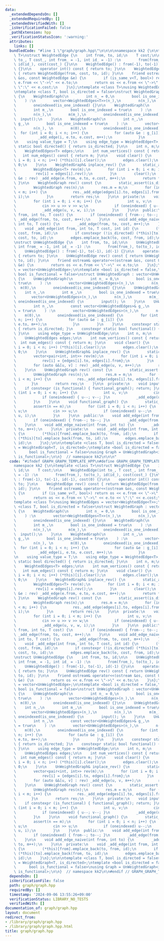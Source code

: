 ```yaml
---
data:
  _extendedDependsOn: []
  _extendedRequiredBy: []
  _extendedVerifiedWith: []
  _isVerificationFailed: false
  _pathExtension: hpp
  _verificationStatusIcon: ':warning:'
  attributes:
    links: []
  bundledCode: "#line 1 \"graph/graph.hpp\"\n\n\n\nnamespace kk2 {\n\ntemplate <class\
    \ T>\nstruct WeightedEdge {\n    int from, to, id;\n    T cost;\n\n    WeightedEdge(int\
    \ to_, T cost_, int from_ = -1, int id_ = -1) :\n        from(from_), to(to_),\
    \ id(id_), cost(cost_) {}\n\n    WeightedEdge() : from(-1), to(-1), id(-1), cost(0)\
    \ {}\n\n    operator int() const { return to; }\n\n    WeightedEdge rev() const\
    \ { return WeightedEdge(from, cost, to, id); }\n\n    friend ostream& operator<<(ostream\
    \ &os, const WeightedEdge &e) {\n        if (is_same_v<T, bool>) return os <<\
    \ e.from << \"->\" << e.to;\n        return os << e.from << \"->\" << e.to <<\
    \ \":\" << e.cost;\n    }\n};\ntemplate <class T>\nusing WeightedEdges = vector<WeightedEdge<T>>;\n\
    \ntemplate <class T, bool is_directed = false>\nstruct WeightedGraph : vector<WeightedEdges<T>>\
    \ {\n    WeightedGraph(\n        int n_ = 0,\n        bool is_one_indexed = true\n\
    \    ) :\n        vector<WeightedEdges<T>>(n_),\n        n(n_),\n        m(0),\n\
    \        oneindexed(is_one_indexed) {}\n\n    WeightedGraph(\n        int n_,\n\
    \        int m_,\n        bool is_one_indexed = true\n    ) :\n        vector<WeightedEdges<T>>(n_),\n\
    \        n(n_),\n        m(m_),\n        oneindexed(is_one_indexed) {\n      \
    \  input();\n    }\n\n    WeightedGraph(\n        int n_,\n        const vector<WeightedEdges<T>>&\
    \ g_,\n        bool is_one_indexed = true\n    ) :\n        vector<WeightedEdges<T>>(n_),\n\
    \        n(n_), \n        m(0),\n        oneindexed(is_one_indexed) {\n      \
    \  for (int i = 0; i < n; i++) {\n            for (auto &e : g_[i]) {\n      \
    \          _add_edge(i, e.to, e.cost, m++);\n            }\n        }\n    }\n\
    \n    using value_type = T;\n    using edge_type = WeightedEdge<T>;\n    constexpr\
    \ static bool directed() { return is_directed; }\n\n    int n, m;\n    bool oneindexed;\n\
    \    WeightedEdges<T> edges;\n\n    int num_vertices() const { return n; }\n \
    \   int num_edges() const { return m; }\n\n    void clear() {\n        for (int\
    \ i = 0; i < n; i++) (*this)[i].clear();\n        edges.clear();\n        m =\
    \ 0;\n    }\n\n    WeightedGraph& inplace_rev() {\n        static_assert(is_directed);\n\
    \        WeightedEdges<T> rev(m);\n        for (int i = 0; i < m; i++) {\n   \
    \         rev[i] = edges[i].rev();\n        }\n        clear();\n        for (auto\
    \ &e : rev) _add_edge(e.from, e.to, e.cost, m++);\n        return *this;\n   \
    \ }\n\n    WeightedGraph rev() const {\n        static_assert(is_directed);\n\
    \        WeightedGraph res(n);\n        res.m = m;\n        for (int i = 0; i\
    \ < m; i++) {\n            res._add_edge(edges[i].to, edges[i].from, edges[i].cost,\
    \ i);\n        }\n        return res;\n    }\n\n  private:\n    void input() {\n\
    \        for (int i = 0; i < m; i++) {\n            int u, v;\n            T w;\n\
    \            cin >> u >> v >> w;\n            if (oneindexed) { u--; v--; }\n\
    \            _add_edge(u, v, w, i);\n        }\n    }\n\n  public:\n    void add_edge(int\
    \ from, int to, T cost) {\n        if (oneindexed) { from--; to--; }\n       \
    \ _add_edge(from, to, cost, m++);\n    }\n\n    void add_edge_naive(int from,\
    \ int to, T cost) {\n        _add_edge(from, to, cost, m++);\n    }\n\n  private:\n\
    \    void _add_edge(int from, int to, T cost, int id) {\n        (*this)[from].emplace_back(to,\
    \ cost, from, id);\n        if constexpr (!is_directed) (*this)[to].emplace_back(from,\
    \ cost, to, id);\n        edges.emplace_back(to, cost, from, id);\n    }\n};\n\
    \nstruct UnWeightedEdge {\n    int from, to, id;\n\n    UnWeightedEdge(int to_,\
    \ int from_ = -1, int id_ = -1) :\n        from(from_), to(to_), id(id_) {}\n\n\
    \    UnWeightedEdge() : from(-1), to(-1), id(-1) {}\n\n    operator int() const\
    \ { return to; }\n\n    UnWeightedEdge rev() const { return UnWeightedEdge(from,\
    \ to, id); }\n\n    friend ostream& operator<<(ostream &os, const UnWeightedEdge\
    \ &e) {\n        return os << e.from << \"->\" << e.to;\n    }\n};\n\nusing UnWeightedEdges\
    \ = vector<UnWeightedEdge>;\n\ntemplate <bool is_directed = false,\n         \
    \ bool is_functional = false>\nstruct UnWeightedGraph : vector<UnWeightedEdges>\
    \ {\n    UnWeightedGraph(\n        int n_ = 0,\n        bool is_one_indexed =\
    \ true\n    ) :\n        vector<UnWeightedEdges>(n_),\n        n(n_),\n      \
    \  m(0),\n        oneindexed(is_one_indexed) {}\n\n    UnWeightedGraph(\n    \
    \    int n_,\n        int m_,\n        bool is_one_indexed = true\n    ) :\n \
    \       vector<UnWeightedEdges>(n_),\n        n(n_),\n        m(m_),\n       \
    \ oneindexed(is_one_indexed) {\n        input(); \n    }\n\n    UnWeightedGraph(\n\
    \        int n_,\n        const vector<UnWeightedEdges>& g_,\n        bool is_one_indexed\
    \ = true\n    ) :\n        vector<UnWeightedEdges>(n_),\n        n(n_),\n    \
    \    m(0),\n        oneindexed(is_one_indexed) {\n        for (int i = 0; i <\
    \ n; i++) {\n            for (auto &e : g_[i]) {\n                _add_edge(i,\
    \ e.to, m++);\n            }\n        }\n    }\n\n    constexpr static bool directed()\
    \ { return is_directed; }\n    constexpr static bool functional() { return is_functional;\
    \ }\n\n    using edge_type = UnWeightedEdge;\n\n    int n, m;\n    bool oneindexed;\n\
    \    UnWeightedEdges edges;\n\n    int num_vertices() const { return n; }\n  \
    \  int num_edges() const { return m; }\n\n    void clear() {\n        for (int\
    \ i = 0; i < n; i++) (*this)[i].clear();\n        edges.clear();\n        m =\
    \ 0;\n    }\n\n    UnWeightedGraph& inplace_rev() {\n        static_assert(is_directed);\n\
    \        vector<pair<int, int>> rev(m);\n        for (int i = 0; i < m; i++) {\n\
    \            rev[i] = {edges[i].to, edges[i].from};\n        }\n        clear();\n\
    \        for (auto &&[u, v] : rev) _add_edge(u, v, m++);\n        return *this;\n\
    \    }\n\n    UnWeightedGraph rev() const {\n        static_assert(is_directed);\n\
    \        UnWeightedGraph res(n);\n        res.m = m;\n        for (int i = 0;\
    \ i < m; i++) {\n            res._add_edge(edges[i].to, edges[i].from, i);\n \
    \       }\n        return res;\n    }\n\n  private:\n    void input() {\n    \
    \    if constexpr (is_functional) { functional_graph(); return; }\n        for\
    \ (int i = 0; i < m; i++) {\n            int u, v;\n            cin >> u >> v;\n\
    \            if (oneindexed) { u--; v--; }\n            _add_edge(u, v, i);\n\
    \        }\n    }\n\n    void functional_graph() {\n        static_assert(is_directed);\n\
    \        assert(n == m);\n        for (int i = 0; i < n; i++) {\n            int\
    \ u;\n            cin >> u;\n            if (oneindexed) u--;\n            _add_edge(i,\
    \ u, i);\n        }\n    }\n\n  public:\n    void add_edge(int from, int to) {\n\
    \        if (oneindexed) { from--; to--; }\n        _add_edge(from, to, m++);\n\
    \    }\n\n    void add_edge_naive(int from, int to) {\n        _add_edge(from,\
    \ to, m++);\n    }\n\n  private:\n    void _add_edge(int from, int to, int id)\
    \ {\n        (*this)[from].emplace_back(to, from, id);\n        if constexpr (!is_directed)\
    \ (*this)[to].emplace_back(from, to, id);\n        edges.emplace_back(to, from,\
    \ id);\n    }\n};\n\n\ntemplate <class T, bool is_directed = false>\nusing WGraph\
    \ = WeightedGraph<T, is_directed>;\ntemplate <bool is_directed = false,\n    \
    \      bool is_functional = false>\nusing Graph = UnWeightedGraph<is_directed,\
    \ is_functional>;\n\n}  // namespace kk2\n\n\n"
  code: "#ifndef GRAPH_GRAPH_TEMPLATE_HPP\n#define GRAPH_GRAPH_TEMPLATE_HPP 1\n\n\
    namespace kk2 {\n\ntemplate <class T>\nstruct WeightedEdge {\n    int from, to,\
    \ id;\n    T cost;\n\n    WeightedEdge(int to_, T cost_, int from_ = -1, int id_\
    \ = -1) :\n        from(from_), to(to_), id(id_), cost(cost_) {}\n\n    WeightedEdge()\
    \ : from(-1), to(-1), id(-1), cost(0) {}\n\n    operator int() const { return\
    \ to; }\n\n    WeightedEdge rev() const { return WeightedEdge(from, cost, to,\
    \ id); }\n\n    friend ostream& operator<<(ostream &os, const WeightedEdge &e)\
    \ {\n        if (is_same_v<T, bool>) return os << e.from << \"->\" << e.to;\n\
    \        return os << e.from << \"->\" << e.to << \":\" << e.cost;\n    }\n};\n\
    template <class T>\nusing WeightedEdges = vector<WeightedEdge<T>>;\n\ntemplate\
    \ <class T, bool is_directed = false>\nstruct WeightedGraph : vector<WeightedEdges<T>>\
    \ {\n    WeightedGraph(\n        int n_ = 0,\n        bool is_one_indexed = true\n\
    \    ) :\n        vector<WeightedEdges<T>>(n_),\n        n(n_),\n        m(0),\n\
    \        oneindexed(is_one_indexed) {}\n\n    WeightedGraph(\n        int n_,\n\
    \        int m_,\n        bool is_one_indexed = true\n    ) :\n        vector<WeightedEdges<T>>(n_),\n\
    \        n(n_),\n        m(m_),\n        oneindexed(is_one_indexed) {\n      \
    \  input();\n    }\n\n    WeightedGraph(\n        int n_,\n        const vector<WeightedEdges<T>>&\
    \ g_,\n        bool is_one_indexed = true\n    ) :\n        vector<WeightedEdges<T>>(n_),\n\
    \        n(n_), \n        m(0),\n        oneindexed(is_one_indexed) {\n      \
    \  for (int i = 0; i < n; i++) {\n            for (auto &e : g_[i]) {\n      \
    \          _add_edge(i, e.to, e.cost, m++);\n            }\n        }\n    }\n\
    \n    using value_type = T;\n    using edge_type = WeightedEdge<T>;\n    constexpr\
    \ static bool directed() { return is_directed; }\n\n    int n, m;\n    bool oneindexed;\n\
    \    WeightedEdges<T> edges;\n\n    int num_vertices() const { return n; }\n \
    \   int num_edges() const { return m; }\n\n    void clear() {\n        for (int\
    \ i = 0; i < n; i++) (*this)[i].clear();\n        edges.clear();\n        m =\
    \ 0;\n    }\n\n    WeightedGraph& inplace_rev() {\n        static_assert(is_directed);\n\
    \        WeightedEdges<T> rev(m);\n        for (int i = 0; i < m; i++) {\n   \
    \         rev[i] = edges[i].rev();\n        }\n        clear();\n        for (auto\
    \ &e : rev) _add_edge(e.from, e.to, e.cost, m++);\n        return *this;\n   \
    \ }\n\n    WeightedGraph rev() const {\n        static_assert(is_directed);\n\
    \        WeightedGraph res(n);\n        res.m = m;\n        for (int i = 0; i\
    \ < m; i++) {\n            res._add_edge(edges[i].to, edges[i].from, edges[i].cost,\
    \ i);\n        }\n        return res;\n    }\n\n  private:\n    void input() {\n\
    \        for (int i = 0; i < m; i++) {\n            int u, v;\n            T w;\n\
    \            cin >> u >> v >> w;\n            if (oneindexed) { u--; v--; }\n\
    \            _add_edge(u, v, w, i);\n        }\n    }\n\n  public:\n    void add_edge(int\
    \ from, int to, T cost) {\n        if (oneindexed) { from--; to--; }\n       \
    \ _add_edge(from, to, cost, m++);\n    }\n\n    void add_edge_naive(int from,\
    \ int to, T cost) {\n        _add_edge(from, to, cost, m++);\n    }\n\n  private:\n\
    \    void _add_edge(int from, int to, T cost, int id) {\n        (*this)[from].emplace_back(to,\
    \ cost, from, id);\n        if constexpr (!is_directed) (*this)[to].emplace_back(from,\
    \ cost, to, id);\n        edges.emplace_back(to, cost, from, id);\n    }\n};\n\
    \nstruct UnWeightedEdge {\n    int from, to, id;\n\n    UnWeightedEdge(int to_,\
    \ int from_ = -1, int id_ = -1) :\n        from(from_), to(to_), id(id_) {}\n\n\
    \    UnWeightedEdge() : from(-1), to(-1), id(-1) {}\n\n    operator int() const\
    \ { return to; }\n\n    UnWeightedEdge rev() const { return UnWeightedEdge(from,\
    \ to, id); }\n\n    friend ostream& operator<<(ostream &os, const UnWeightedEdge\
    \ &e) {\n        return os << e.from << \"->\" << e.to;\n    }\n};\n\nusing UnWeightedEdges\
    \ = vector<UnWeightedEdge>;\n\ntemplate <bool is_directed = false,\n         \
    \ bool is_functional = false>\nstruct UnWeightedGraph : vector<UnWeightedEdges>\
    \ {\n    UnWeightedGraph(\n        int n_ = 0,\n        bool is_one_indexed =\
    \ true\n    ) :\n        vector<UnWeightedEdges>(n_),\n        n(n_),\n      \
    \  m(0),\n        oneindexed(is_one_indexed) {}\n\n    UnWeightedGraph(\n    \
    \    int n_,\n        int m_,\n        bool is_one_indexed = true\n    ) :\n \
    \       vector<UnWeightedEdges>(n_),\n        n(n_),\n        m(m_),\n       \
    \ oneindexed(is_one_indexed) {\n        input(); \n    }\n\n    UnWeightedGraph(\n\
    \        int n_,\n        const vector<UnWeightedEdges>& g_,\n        bool is_one_indexed\
    \ = true\n    ) :\n        vector<UnWeightedEdges>(n_),\n        n(n_),\n    \
    \    m(0),\n        oneindexed(is_one_indexed) {\n        for (int i = 0; i <\
    \ n; i++) {\n            for (auto &e : g_[i]) {\n                _add_edge(i,\
    \ e.to, m++);\n            }\n        }\n    }\n\n    constexpr static bool directed()\
    \ { return is_directed; }\n    constexpr static bool functional() { return is_functional;\
    \ }\n\n    using edge_type = UnWeightedEdge;\n\n    int n, m;\n    bool oneindexed;\n\
    \    UnWeightedEdges edges;\n\n    int num_vertices() const { return n; }\n  \
    \  int num_edges() const { return m; }\n\n    void clear() {\n        for (int\
    \ i = 0; i < n; i++) (*this)[i].clear();\n        edges.clear();\n        m =\
    \ 0;\n    }\n\n    UnWeightedGraph& inplace_rev() {\n        static_assert(is_directed);\n\
    \        vector<pair<int, int>> rev(m);\n        for (int i = 0; i < m; i++) {\n\
    \            rev[i] = {edges[i].to, edges[i].from};\n        }\n        clear();\n\
    \        for (auto &&[u, v] : rev) _add_edge(u, v, m++);\n        return *this;\n\
    \    }\n\n    UnWeightedGraph rev() const {\n        static_assert(is_directed);\n\
    \        UnWeightedGraph res(n);\n        res.m = m;\n        for (int i = 0;\
    \ i < m; i++) {\n            res._add_edge(edges[i].to, edges[i].from, i);\n \
    \       }\n        return res;\n    }\n\n  private:\n    void input() {\n    \
    \    if constexpr (is_functional) { functional_graph(); return; }\n        for\
    \ (int i = 0; i < m; i++) {\n            int u, v;\n            cin >> u >> v;\n\
    \            if (oneindexed) { u--; v--; }\n            _add_edge(u, v, i);\n\
    \        }\n    }\n\n    void functional_graph() {\n        static_assert(is_directed);\n\
    \        assert(n == m);\n        for (int i = 0; i < n; i++) {\n            int\
    \ u;\n            cin >> u;\n            if (oneindexed) u--;\n            _add_edge(i,\
    \ u, i);\n        }\n    }\n\n  public:\n    void add_edge(int from, int to) {\n\
    \        if (oneindexed) { from--; to--; }\n        _add_edge(from, to, m++);\n\
    \    }\n\n    void add_edge_naive(int from, int to) {\n        _add_edge(from,\
    \ to, m++);\n    }\n\n  private:\n    void _add_edge(int from, int to, int id)\
    \ {\n        (*this)[from].emplace_back(to, from, id);\n        if constexpr (!is_directed)\
    \ (*this)[to].emplace_back(from, to, id);\n        edges.emplace_back(to, from,\
    \ id);\n    }\n};\n\n\ntemplate <class T, bool is_directed = false>\nusing WGraph\
    \ = WeightedGraph<T, is_directed>;\ntemplate <bool is_directed = false,\n    \
    \      bool is_functional = false>\nusing Graph = UnWeightedGraph<is_directed,\
    \ is_functional>;\n\n}  // namespace kk2\n\n#endif // GRAPH_GRAPH_TEMPLATE_HPP\n"
  dependsOn: []
  isVerificationFile: false
  path: graph/graph.hpp
  requiredBy: []
  timestamp: '2024-09-06 13:55:26+09:00'
  verificationStatus: LIBRARY_NO_TESTS
  verifiedWith: []
documentation_of: graph/graph.hpp
layout: document
redirect_from:
- /library/graph/graph.hpp
- /library/graph/graph.hpp.html
title: graph/graph.hpp
---
```

